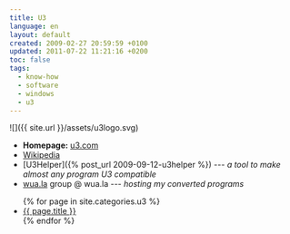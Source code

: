```yaml
---
title: U3
language: en
layout: default
created: 2009-02-27 20:59:59 +0100
updated: 2011-07-22 11:21:16 +0200
toc: false
tags:
  - know-how
  - software
  - windows
  - u3
---
```

![]({{ site.url }}/assets/u3logo.svg)

* **Homepage:** [u3.com](http://www.u3.com/)
* [Wikipedia](http://de.wikipedia.org/wiki/U3_(Standard))
* [U3Helper]({% post_url 2009-09-12-u3helper %}) --- *a tool to make almost any program U3 compatible*
* [wua.la](http://wua.la/U3%20Software) group @ wua.la --- *hosting my converted programs*

<ul>
{% for page in site.categories.u3 %}
  <li><a href="{{ page.url }}">{{ page.title }}</a></li>
{% endfor %}
</ul>
